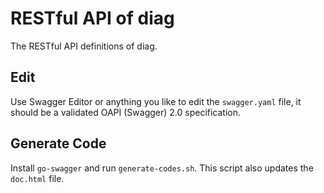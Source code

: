 # RESTful API of diag

The RESTful API definitions of diag.

## Edit

Use Swagger Editor or anything you like to edit the `swagger.yaml` file, it should be a validated OAPI (Swagger) 2.0 specification.

## Generate Code

Install `go-swagger` and run `generate-codes.sh`. This script also updates the `doc.html` file.

